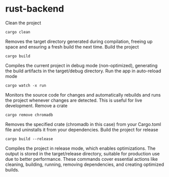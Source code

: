 # rust-backend
Clean the project

```
cargo clean
```
Removes the target directory generated during compilation, freeing up space and ensuring a fresh build the next time.
Build the project

```
cargo build
```
Compiles the current project in debug mode (non-optimized), generating the build artifacts in the target/debug directory.
Run the app in auto-reload mode

```
cargo watch -x run
```
Monitors the source code for changes and automatically rebuilds and runs the project whenever changes are detected. This is useful for live development.
Remove a crate

```
cargo remove chromadb
```
Removes the specified crate (chromadb in this case) from your Cargo.toml file and uninstalls it from your dependencies.
Build the project for release

```
cargo build --release
```
Compiles the project in release mode, which enables optimizations. The output is stored in the target/release directory, suitable for production use due to better performance.
These commands cover essential actions like cleaning, building, running, removing dependencies, and creating optimized builds.